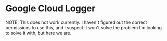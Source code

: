 # Google Cloud Logger

NOTE: This does not work currently. I haven't figured out the correct permissions to use this, and I suspect it won't solve the problem I'm looking to solve it with, but here we are.